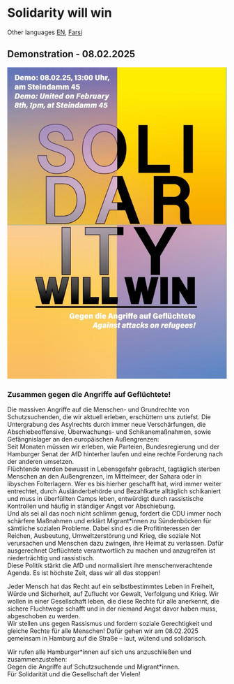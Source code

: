 # Solidarity will win

Other languages [EN](./EN.md), [Farsi](./farsi.md)

## Demonstration - 08.02.2025

![](./plakat.jpeg)

### Zusammen gegen die Angriffe auf Geflüchtete!

Die massiven Angriffe auf die Menschen- und Grundrechte von Schutzsuchenden, die wir aktuell erleben, erschüttern uns 
zutiefst. Die Untergrabung des Asylrechts durch immer neue Verschärfungen, die Abschiebeoffensive, Überwachungs- und 
Schikanemaßnahmen, sowie Gefängnislager an den europäischen Außengrenzen: \
Seit Monaten müssen wir erleben, wie Parteien, Bundesregierung und der Hamburger Senat der AfD hinterher laufen und 
eine rechte Forderung nach der anderen umsetzen. \
Flüchtende werden bewusst in Lebensgefahr gebracht, tagtäglich sterben Menschen an den Außengrenzen, im Mittelmeer, 
der Sahara oder in libyschen Folterlagern. Wer es bis hierher geschafft hat, wird immer weiter entrechtet,
durch Ausländerbehörde und Bezahlkarte alltäglich schikaniert und muss in überfüllten Camps leben, entwürdigt durch 
rassistische Kontrollen und häufig in ständiger Angst vor Abschiebung. \
Und als sei all das noch nicht schlimm genug, fordert die CDU immer noch schärfere Maßnahmen und erklärt Migrant*innen
zu Sündenböcken für sämtliche sozialen Probleme. Dabei sind es die Profitinteressen der Reichen, Ausbeutung, 
Umweltzerstörung und Krieg, die soziale Not verursachen und Menschen dazu zwingen, ihre Heimat zu verlassen.
Dafür ausgerechnet Geflüchtete verantwortlich zu machen und anzugreifen ist niederträchtig und rassistisch. \
Diese Politik stärkt die AfD und normalisiert ihre menschenverachtende Agenda.
Es ist höchste Zeit, dass wir all das stoppen!

Jeder Mensch hat das Recht auf ein selbstbestimmtes Leben in Freiheit, Würde und Sicherheit, auf Zuflucht vor Gewalt, 
Verfolgung und Krieg. Wir wollen in einer Gesellschaft leben, die diese Rechte für alle anerkennt, die sichere 
Fluchtwege schafft und in der niemand Angst davor haben muss, abgeschoben zu werden. \
Wir stellen uns gegen Rassismus
und fordern soziale Gerechtigkeit und gleiche Rechte für alle Menschen! Dafür gehen wir am 08.02.2025 gemeinsam in 
Hamburg auf die Straße – laut, wütend und solidarisch.

Wir rufen alle Hamburger&ast;innen auf sich uns anzuschließen und zusammenzustehen: \
Gegen die Angriffe auf Schutzsuchende und Migrant&ast;innen. \
Für Solidarität und die Gesellschaft der Vielen!
